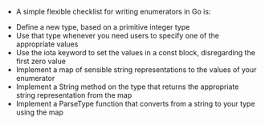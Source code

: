 * A simple flexible checklist for writing enumerators in Go is:
- Define a new type, based on a primitive integer type
- Use that type whenever you need users to specify one of the appropriate values
- Use the iota keyword to set the values in a const block, disregarding the first zero value
- Implement a map of sensible string representations to the values of your enumerator
- Implement a String method on the type that returns the appropriate string representation from the map
- Implement a ParseType function that converts from a string to your type using the map

